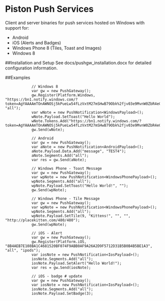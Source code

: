Piston Push Services
============
Client and server binaries for push services hosted on Windows with support for:

* Android 
* iOS (Alerts and Badges)
* Windows Phone 8 (Tiles, Toast and Images) 
* Windows 8

##Installation and Setup
See docs/pushgw_installation.docx for detailed configuration information.

##Examples

```
            // Windows 8
            var gw = new PushGateway();
            gw.Register(Platform.Windows, "https://bn1.notify.windows.com/?token=AgYAAAAmTOnAWNOSj5kPueLw54fLzVxtM27mSHwB79Obk%2fjv03e9MvnW0ZbR4eGdY4LoevOGJn8mmwNX2oLB2QHCxuUdmQ2SOQOCJWVaHS9Y6aHyPJt%2b2uvF%2f88WmzauL3hSkEM%3d", "all");
            var wNote = new PushNotification<WindowsPayload>();
            wNote.Payload.SetToast("Hello World");
            wNote.Tokens.Add("https://bn1.notify.windows.com/?token=AgYAAAAmTOnAWNOSj5kPueLw54fLzVxtM27mSHwB79Obk%2fjv03e9MvnW0ZbR4eGdY4LoevOGJn8mmwNX2oLB2QHCxuUdmQ2SOQOCJWVaHS9Y6aHyPJt%2b2uvF%2f88WmzauL3hSkEM%3d");
            gw.Send(wNote);
```

```
            // Android
            var gw = new PushGateway();
            var aNote = new PushNotification<AndroidPayload>();
            aNote.Payload.Data.Add("message", "TEST4");
            aNote.Segments.Add("all");
            var res = gw.Send(aNote);
```

```
            // Windows Phone - Toast Message
            var gw = new PushGateway();
            var wpNote = new PushNotification<WindowsPhonePayload>();
            wpNote.Segments.Add("all");
            wpNote.Payload.SetToast("Hello World!", "");
            gw.Send(wpNote);
```

```
            // Windows Phone - Tile Message
            var gw = new PushGateway();
            var wpNote = new PushNotification<WindowsPhonePayload>();
            wpNote.Segments.Add("all");
            wpNote.Payload.SetTile(9, "Kittens!", "", "", "http://placekitten.com/480/480");
            gw.Send(wpNote);
```

```
            // iOS - Alert
            var gw = new PushGateway();
            gw.Register(Platform.iOS, "8B4AEB7E108BA1C4681520BF074F9ABB0AF9A26A2D9F5712D31B5B0B4B5BE1A3", "all", "ipods");
            var iosNote = new PushNotification<IosPayload>();
            iosNote.Segments.Add("all");
            iosNote.Payload.SetAlert("Hello World!");
            var res = gw.Send(iosNote);
```

```
            // iOS - badge # update
            var gw = new PushGateway();
            var iosNote = new PushNotification<IosPayload>();
            iosNote.Segments.Add("all");
            iosNote.Payload.SetBadge(3);
```